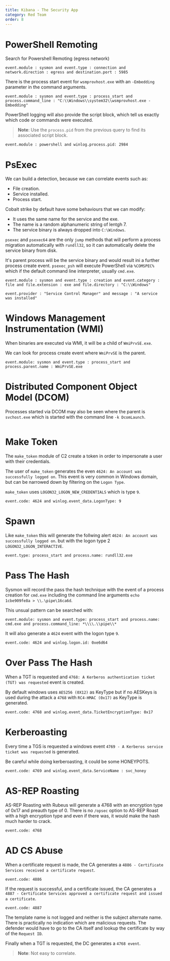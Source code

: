 ```yaml
---
title: Kibana - The Security App
category: Red Team
order: 8
---
```


# PowerShell Remoting

Search for Powershell Remoting (egress network)

```
event.module : sysmon and event.type : connection and network.direction : egress and destination.port : 5985
```

There is the process start event for `wsmprovhost.exe` with an `-Embedding` parameter in the command arguments.

```
event.module : sysmon and event.type : process_start and process.command_line : "C:\\Windows\\system32\\wsmprovhost.exe -Embedding"
```

PowerShell logging will also provide the script block, which tell us exactly which code or commands were executed.

> **Note**: Use the `process.pid` from the previous query to find its associated script block.

```
event.module : powershell and winlog.process.pid: 2984
```


# PsExec

We can build a detection, because we can correlate events such as:

* File creation.
* Service installed.
* Process start.

Cobalt strike by default have some behaviours that we can modify:

* It uses the same name for the service and the exe.
* The name is a random alphanumeric string of lentgh 7.
* The service binary is always dropped into `C:\Windows`.


`psexec` and `psexec64` are the only `jump` methods that will perform a process migration automatically with `rundll32`, so it can automatically delete the service binary from disk.

It's parent process will be the service binary and would result ini a further process create event. `psexec_psh` will execute PowerShell via `%COMSPEC%` which if the default command line interpreter, usually `cmd.exe`.


```
event.module : sysmon and event.type : creation and event.category : file and file.extension : exe and file.directory : "C:\\Windows"
```

```
event.provider : "Service Control Manager" and message : "A service was installed"
```

# Windows Management Instrumentation (WMI)

When binaries are executed via WMI, it will be a child of `WmiPrvSE.exe`. 

We can look for process create event where `WmiPrvSE` is the parent.

```
event.module: sysmon and event.type : process_start and process.parent.name : WmiPrvSE.exe
```

# Distributed Component Object Model (DCOM)

Processes started via DCOM may also be seen where the parent is `svchost.exe` which is started with the command line `-k DcomLaunch`.

```

```

# Make Token

The `make_token` module of C2 create a token in order to impersonate a user with their credentials.

The user of `make_token` generates the even `4624: An account was successfully logged on`. This event is very common in Windows domain, but can be narrowed down by filtering on the `Logon Type`.

`make_token` uses `LOGON32_LOGON_NEW_CREDENTIALS` which is type `9`.

```
event.code: 4624 and winlog.event_data.LogonType: 9
```

# Spawn

Like `make_token` this will generate the follwing alert `4624: An account was successfully logged on`. but with the logon type 2 `LOGON32_LOGON_INTERACTIVE`.

```
event.type: process_start and process.name: rundll32.exe
```


# Pass The Hash

Sysmon will record the pass the hash technique with the event of a process creation for `cmd.exe` including the command line arguments `echo 1cbe909fe8a > \\.\pipe\16ca6d`.

This unsual pattern can be searched with:

```
event.module: sysmon and event.type: process_start and process.name: cmd.exe and process.command_line: *\\\\.\\pipe\\*
```

It will also generate a `4624` event with the logon type `9`.

```
event.code: 4624 and winlog.logon.id: 0xe6d64
```

# Over Pass The Hash

When a TGT is requested and `4768: A Kerberos authentication ticket (TGT) was requested` event is created.

By default windows uses `AES256 (0X12)` as KeyType but if no AESKeys is used during the attack a `4768` with `RC4-HMAC (0x17)` as KeyType is generated.

```
event.code: 4768 and winlog.event_data.TicketEncryptionType: 0x17
```

# Kerberoasting

Every time a TGS is requested a windows event `4769 - A Kerberos service ticket was requested` is generated.

Be careful while doing kerberoasting, it could be some HONEYPOTS.

```
event.code: 4769 and winlog.event_data.ServiceName : svc_honey
```

# AS-REP Roasting

AS-REP Roasting with Rubeus will generate a 4768 with an encryption type of 0x17 and preauth type of 0.  There is no `/opsec` option to AS-REP Roast with a high encryption type and even if there was, it would make the hash much harder to crack.

```
event.code: 4768 
```

# AD CS Abuse

When a certificate request is made, the CA generates a `4886 - Certificate Services received a certificate request`.

```
event.code: 4886
```

If the request is successful, and a certificate issued, the CA generates a `4887 - Certificate Services approved a certificate request and issued a certificate`.

```
event.code: 4887
```

The template name is not logged and neither is the subject alternate name. There is practically no indication which are malicious requests. The defender would have to go to the CA itself and lookup the certificate by way of the `Request ID`.

Finally when a TGT is requested, the DC generates a `4768 event`.

> **Note**: Not easy to correlate.